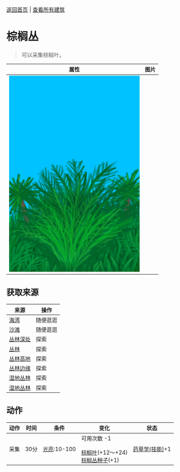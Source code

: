 [返回首页](index.md)   |  [查看所有建筑](building.md)
# 棕榈丛  
> 可以采集棕榈叶。  
  
  属性  |   图片   
 ----  |  ----:   
   |  ![](Sprite/PalmBush.png)   
  
## 获取来源  
来源  |  操作  
----  |  ----  
[海湾](Bay.md)  |  随便逛逛  
[沙滩](Beach.md)  |  随便逛逛  
[丛林深处](DeepJungle.md)  |  探索  
[丛林](Jungle.md)  |  探索  
[丛林高地](JungleHighlands.md)  |  探索  
[丛林边缘](Outskirts.md)  |  探索  
[湿地丛林](Wetlands.md)  |  探索  
[湿地丛林](Wetlands.md)  |  探索  
## 动作  
动作  |  时间  |  条件  |  变化  |  状态  
----  |  ----  |  ----  |  ----  |  ----  
采集  |  30分  |  [光亮](Light.md):10-100  |  可用次数  -1<br><br>[棕榈叶](PalmFronds.md)(+12～+24)<br>[棕榈丛种子](PalmBushSeeds.md)(+1)  |  [药草学(技能)](Skill_Herbology.md)+1  
